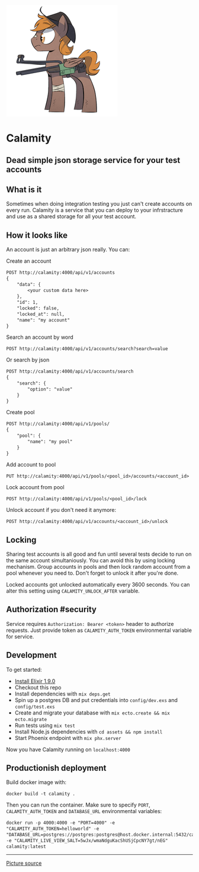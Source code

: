 ![Calamity](calamity.png)
# Calamity
## Dead simple json storage service for your test accounts

## What is it
Sometimes when doing integration testing you just can't create accounts on every run. Calamity is a service that you can deploy to your infrstracture and use as a shared storage for all your test account.

## How it looks like
An account is just an arbitrary json really. You can:

Create an account
```
POST http://calamity:4000/api/v1/accounts
{
    "data": {
        <your custom data here>
    },
    "id": 1,
    "locked": false,
    "locked_at": null,
    "name": "my account"
}
```
Search an account by word
```
POST http://calamity:4000/api/v1/accounts/search?search=value
```
Or search by json
```
POST http://calamity:4000/api/v1/accounts/search
{
	"search": {
		"option": "value"
	}
}
```
Create pool
```
POST http://calamity:4000/api/v1/pools/
{
	"pool": {
		"name": "my pool"
	}
}
```
Add account to pool
```
PUT http://calamity:4000/api/v1/pools/<pool_id>/accounts/<account_id>
```
Lock account from pool
```
POST http://calamity:4000/api/v1/pools/<pool_id>/lock
```
Unlock account if you don't need it anymore:
```
POST http://calamity:4000/api/v1/accounts/<account_id>/unlock
```

## Locking
Sharing test accounts is all good and fun until several tests decide to run on the same account simultaniously. You can avoid this by using locking mechanism. Group accounts in pools and then lock random account from a pool whenever you need to. Don't forget to unlock it after you're done.

Locked accounts got unlocked automatically every 3600 seconds. You can alter this setting using `CALAMITY_UNLOCK_AFTER` variable.

## Authorization #security
Service requires `Authorization: Bearer <token>` header to authorize requests. Just provide token as `CALAMITY_AUTH_TOKEN` environmental variable for service.

## Development

To get started:

  * [Install Elixir 1.9.0](https://elixir-lang.org/install.html)
  * Checkout this repo
  * Install dependencies with `mix deps.get`
  * Spin up a postgres DB and put credentials into `config/dev.exs` and `config/test.exs`
  * Create and migrate your database with `mix ecto.create && mix ecto.migrate`
  * Run tests using `mix test`
  * Install Node.js dependencies with `cd assets && npm install`
  * Start Phoenix endpoint with `mix phx.server`

Now you have Calamity running on `localhost:4000`

## Productionish deployment
Build docker image with:
```
docker build -t calamity .
```
Then you can run the container. Make sure to specify `PORT`, `CALAMITY_AUTH_TOKEN` and `DATABASE_URL` environmental variables:
```
docker run -p 4000:4000 -e "PORT=4000" -e "CALAMITY_AUTH_TOKEN=helloworld" -e "DATABASE_URL=postgres://postgres:postgres@host.docker.internal:5432/calamity_dev" -e "CALAMITY_LIVE_VIEW_SALT=5wJx/wmaNdguKacShUSjCpcNY7gt/nEG" calamity:latest
```

---

[Picture source](https://www.deviantart.com/wandrevieira1994/art/Random-Drawing-19-Calamity-789830146)
